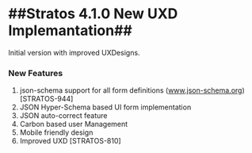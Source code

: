 ##Stratos 4.1.0 New UXD Implemantation##
====================================

Initial version with improved UXDesigns.

### New Features ###

1. json-schema support for all form definitions (www.json-schema.org)  [STRATOS-944]
2. JSON Hyper-Schema based UI form implementation
3. JSON auto-correct feature
4. Carbon based user Management
5. Mobile friendly design
6. Improved UXD [STRATOS-810]